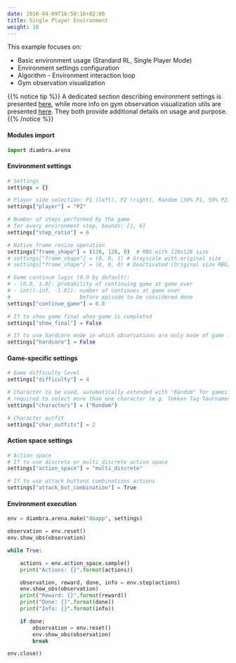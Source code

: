 ```yaml
---
date: 2016-04-09T16:50:16+02:00
title: Single Player Environment
weight: 10
---
```


This example focuses on:

- Basic environment usage (Standard RL, Single Player Mode)
- Environment settings configuration
- Algorithm - Environment interaction loop
- Gym observation visualization

{{% notice tip %}}
A dedicated section describing environment settings is presented <a href="/envs/#settings">here</a>, while more info on gym observation visualization utils are presented <a href="/utils/#gym-observation">here</a>. They both provide additional details on usage and purpose.
{{% /notice %}}

#### Modules import

```python
import diambra.arena
```

#### Environment settings

```python
# Settings
settings = {}

# Player side selection: P1 (left), P2 (right), Random (50% P1, 50% P2)
settings["player"] = "P2"

# Number of steps performed by the game
# for every environment step, bounds: [1, 6]
settings["step_ratio"] = 6

# Native frame resize operation
settings["frame_shape"] = (128, 128, 0)  # RBG with 128x128 size
# settings["frame_shape"] = (0, 0, 1) # Grayscale with original size
# settings["frame_shape"] = (0, 0, 0) # Deactivated (Original size RBG)

# Game continue logic (0.0 by default):
# - [0.0, 1.0]: probability of continuing game at game over
# - int((-inf, -1.0]): number of continues at game over
#                      before episode to be considered done
settings["continue_game"] = 0.0

# If to show game final when game is completed
settings["show_final"] = False

# If to use hardcore mode in which observations are only made of game frame
settings["hardcore"] = False
```

#### Game-specific settings

```python
# Game difficulty level
settings["difficulty"] = 4

# Character to be used, automatically extended with "Random" for games
# required to select more than one character (e.g. Tekken Tag Tournament)
settings["characters"] = ("Random")

# Character outfit
settings["char_outfits"] = 2
```

#### Action space settings

```python
# Action space
# If to use discrete or multi_discrete action space
settings["action_space"] = "multi_discrete"

# If to use attack buttons combinations actions
settings["attack_but_combination"] = True
```

#### Environment execution

```python
env = diambra.arena.make("doapp", settings)

observation = env.reset()
env.show_obs(observation)

while True:

    actions = env.action_space.sample()
    print("Actions: {}".format(actions))

    observation, reward, done, info = env.step(actions)
    env.show_obs(observation)
    print("Reward: {}".format(reward))
    print("Done: {}".format(done))
    print("Info: {}".format(info))

    if done:
        observation = env.reset()
        env.show_obs(observation)
        break

env.close()
```
